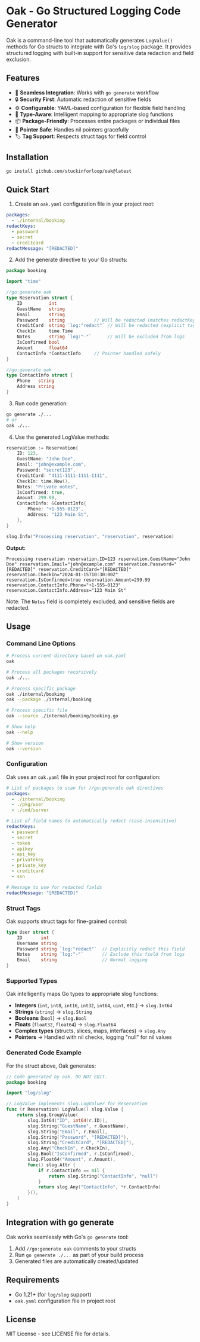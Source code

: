 # Oak - Go Structured Logging Code Generator

Oak is a command-line tool that automatically generates `LogValue()` methods for Go structs to integrate with Go's `log/slog` package. It provides structured logging with built-in support for sensitive data redaction and field exclusion.

## Features

- 🚀 **Seamless Integration**: Works with `go generate` workflow
- 🔒 **Security First**: Automatic redaction of sensitive fields
- ⚙️ **Configurable**: YAML-based configuration for flexible field handling
- 🎯 **Type-Aware**: Intelligent mapping to appropriate slog functions
- 📦 **Package-Friendly**: Processes entire packages or individual files
- 🔧 **Pointer Safe**: Handles nil pointers gracefully
- 🏷️ **Tag Support**: Respects struct tags for field control

## Installation

```bash
go install github.com/stuckinforloop/oak@latest
```

## Quick Start

1. Create an `oak.yaml` configuration file in your project root:

```yaml
packages:
  - ./internal/booking
redactKeys:
  - password
  - secret
  - creditcard
redactMessage: "[REDACTED]"
```

2. Add the generate directive to your Go structs:

```go
package booking

import "time"

//go:generate oak
type Reservation struct {
    ID          int
    GuestName   string
    Email       string
    Password    string           // Will be redacted (matches redactKeys)
    CreditCard  string `log:"redact"` // Will be redacted (explicit tag)
    CheckIn     time.Time
    Notes       string `log:"-"`      // Will be excluded from logs
    IsConfirmed bool
    Amount      float64
    ContactInfo *ContactInfo     // Pointer handled safely
}

//go:generate oak
type ContactInfo struct {
    Phone   string
    Address string
}
```

3. Run code generation:

```bash
go generate ./...
# or
oak ./...
```

4. Use the generated LogValue methods:

```go
reservation := Reservation{
    ID: 123,
    GuestName: "John Doe",
    Email: "john@example.com",
    Password: "secret123",
    CreditCard: "4111-1111-1111-1111",
    CheckIn: time.Now(),
    Notes: "Private notes",
    IsConfirmed: true,
    Amount: 299.99,
    ContactInfo: &ContactInfo{
        Phone: "+1-555-0123",
        Address: "123 Main St",
    },
}

slog.Info("Processing reservation", "reservation", reservation)
```

**Output:**
```
Processing reservation reservation.ID=123 reservation.GuestName="John Doe" reservation.Email="john@example.com" reservation.Password="[REDACTED]" reservation.CreditCard="[REDACTED]" reservation.CheckIn="2024-01-15T10:30:00Z" reservation.IsConfirmed=true reservation.Amount=299.99 reservation.ContactInfo.Phone="+1-555-0123" reservation.ContactInfo.Address="123 Main St"
```

Note: The `Notes` field is completely excluded, and sensitive fields are redacted.

## Usage

### Command Line Options

```bash
# Process current directory based on oak.yaml
oak

# Process all packages recursively
oak ./...

# Process specific package
oak ./internal/booking
oak --package ./internal/booking

# Process specific file
oak --source ./internal/booking/booking.go

# Show help
oak --help

# Show version
oak --version
```

### Configuration

Oak uses an `oak.yaml` file in your project root for configuration:

```yaml
# List of packages to scan for //go:generate oak directives
packages:
  - ./internal/booking
  - ./pkg/user
  - ./cmd/server

# List of field names to automatically redact (case-insensitive)
redactKeys:
  - password
  - secret
  - token
  - apikey
  - api_key
  - privatekey
  - private_key
  - creditcard
  - ssn

# Message to use for redacted fields
redactMessage: "[REDACTED]"
```

### Struct Tags

Oak supports struct tags for fine-grained control:

```go
type User struct {
    ID       int
    Username string
    Password string `log:"redact"`  // Explicitly redact this field
    Notes    string `log:"-"`       // Exclude this field from logs
    Email    string                 // Normal logging
}
```

### Supported Types

Oak intelligently maps Go types to appropriate slog functions:

- **Integers** (`int`, `int8`, `int16`, `int32`, `int64`, `uint`, etc.) → `slog.Int64`
- **Strings** (`string`) → `slog.String`
- **Booleans** (`bool`) → `slog.Bool`
- **Floats** (`float32`, `float64`) → `slog.Float64`
- **Complex types** (structs, slices, maps, interfaces) → `slog.Any`
- **Pointers** → Handled with nil checks, logging "null" for nil values

### Generated Code Example

For the struct above, Oak generates:

```go
// Code generated by oak. DO NOT EDIT.
package booking

import "log/slog"

// LogValue implements slog.LogValuer for Reservation
func (r Reservation) LogValue() slog.Value {
    return slog.GroupValue(
        slog.Int64("ID", int64(r.ID)),
        slog.String("GuestName", r.GuestName),
        slog.String("Email", r.Email),
        slog.String("Password", "[REDACTED]"),
        slog.String("CreditCard", "[REDACTED]"),
        slog.Any("CheckIn", r.CheckIn),
        slog.Bool("IsConfirmed", r.IsConfirmed),
        slog.Float64("Amount", r.Amount),
        func() slog.Attr {
            if r.ContactInfo == nil {
                return slog.String("ContactInfo", "null")
            }
            return slog.Any("ContactInfo", *r.ContactInfo)
        }(),
    )
}
```

## Integration with go generate

Oak works seamlessly with Go's `go generate` tool:

1. Add `//go:generate oak` comments to your structs
2. Run `go generate ./...` as part of your build process
3. Generated files are automatically created/updated

## Requirements

- Go 1.21+ (for `log/slog` support)
- `oak.yaml` configuration file in project root

## License

MIT License - see LICENSE file for details.
